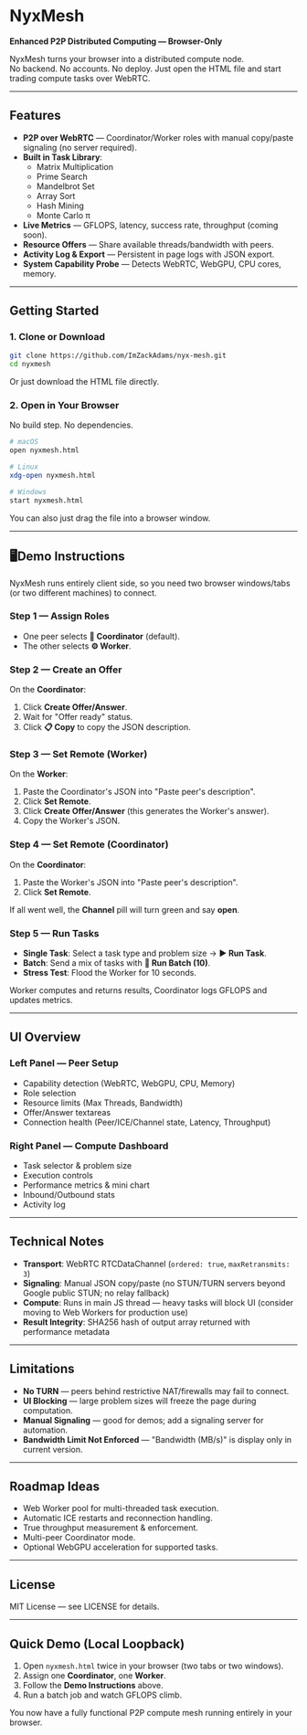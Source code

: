 # NyxMesh

**Enhanced P2P Distributed Computing — Browser-Only**

NyxMesh turns your browser into a distributed compute node.  
No backend. No accounts. No deploy. Just open the HTML file and start trading compute tasks over WebRTC.

---

##  Features

- **P2P over WebRTC** — Coordinator/Worker roles with manual copy/paste signaling (no server required).
- **Built in Task Library**:
  - Matrix Multiplication
  - Prime Search
  - Mandelbrot Set
  - Array Sort
  - Hash Mining
  - Monte Carlo π
- **Live Metrics** — GFLOPS, latency, success rate, throughput (coming soon).
- **Resource Offers** — Share available threads/bandwidth with peers.
- **Activity Log & Export** — Persistent in page logs with JSON export.
- **System Capability Probe** — Detects WebRTC, WebGPU, CPU cores, memory.

---

## Getting Started

### 1. Clone or Download
```bash
git clone https://github.com/ImZackAdams/nyx-mesh.git
cd nyxmesh
```

Or just download the HTML file directly.

### 2. Open in Your Browser
No build step. No dependencies.

```bash
# macOS
open nyxmesh.html

# Linux
xdg-open nyxmesh.html

# Windows
start nyxmesh.html
```

You can also just drag the file into a browser window.

---

## 🖥Demo Instructions

NyxMesh runs entirely client side, so you need two browser windows/tabs (or two different machines) to connect.

### Step 1 — Assign Roles
- One peer selects **📡 Coordinator** (default).
- The other selects **⚙️ Worker**.

### Step 2 — Create an Offer
On the **Coordinator**:
1. Click **Create Offer/Answer**.
2. Wait for "Offer ready" status.
3. Click **📋 Copy** to copy the JSON description.

### Step 3 — Set Remote (Worker)
On the **Worker**:
1. Paste the Coordinator's JSON into "Paste peer's description".
2. Click **Set Remote**.
3. Click **Create Offer/Answer** (this generates the Worker's answer).
4. Copy the Worker's JSON.

### Step 4 — Set Remote (Coordinator)
On the **Coordinator**:
1. Paste the Worker's JSON into "Paste peer's description".
2. Click **Set Remote**.

If all went well, the **Channel** pill will turn green and say **open**.

### Step 5 — Run Tasks
- **Single Task**: Select a task type and problem size → **▶️ Run Task**.
- **Batch**: Send a mix of tasks with **🚀 Run Batch (10)**.
- **Stress Test**: Flood the Worker for 10 seconds.

Worker computes and returns results, Coordinator logs GFLOPS and updates metrics.

---

## UI Overview

### Left Panel — Peer Setup
- Capability detection (WebRTC, WebGPU, CPU, Memory)
- Role selection
- Resource limits (Max Threads, Bandwidth)
- Offer/Answer textareas
- Connection health (Peer/ICE/Channel state, Latency, Throughput)

### Right Panel — Compute Dashboard
- Task selector & problem size
- Execution controls
- Performance metrics & mini chart
- Inbound/Outbound stats
- Activity log

---

## Technical Notes

- **Transport**: WebRTC RTCDataChannel (`ordered: true`, `maxRetransmits: 3`)
- **Signaling**: Manual JSON copy/paste (no STUN/TURN servers beyond Google public STUN; no relay fallback)
- **Compute**: Runs in main JS thread — heavy tasks will block UI (consider moving to Web Workers for production use)
- **Result Integrity**: SHA256 hash of output array returned with performance metadata

---

## Limitations

- **No TURN** — peers behind restrictive NAT/firewalls may fail to connect.
- **UI Blocking** — large problem sizes will freeze the page during computation.
- **Manual Signaling** — good for demos; add a signaling server for automation.
- **Bandwidth Limit Not Enforced** — "Bandwidth (MB/s)" is display only in current version.

---

## Roadmap Ideas

- Web Worker pool for multi-threaded task execution.
- Automatic ICE restarts and reconnection handling.
- True throughput measurement & enforcement.
- Multi-peer Coordinator mode.
- Optional WebGPU acceleration for supported tasks.

---

## License

MIT License — see LICENSE for details.

---

## Quick Demo (Local Loopback)

1. Open `nyxmesh.html` twice in your browser (two tabs or two windows).
2. Assign one **Coordinator**, one **Worker**.
3. Follow the **Demo Instructions** above.
4. Run a batch job and watch GFLOPS climb.

You now have a fully functional P2P compute mesh running entirely in your browser.
